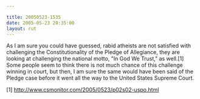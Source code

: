 ```yaml
---

title: 20050523-1535
date: 2005-05-23 20:35:00
layout: rut
---
```


<p>As I am sure you could have guessed, rabid atheists are not
satisfied with challenging the Constitutionality of the Pledge of
Allegiance, they are looking at challenging the national motto,
"In God We Trust," as well.[1] Some people seem to think there
is not much chance of this challenge winning in court, but then,
I am sure the same would have been said of the Pledge case before
it went all the way to the United States Supreme Court.</p>

[1] http://www.csmonitor.com/2005/0523/p02s02-uspo.html

